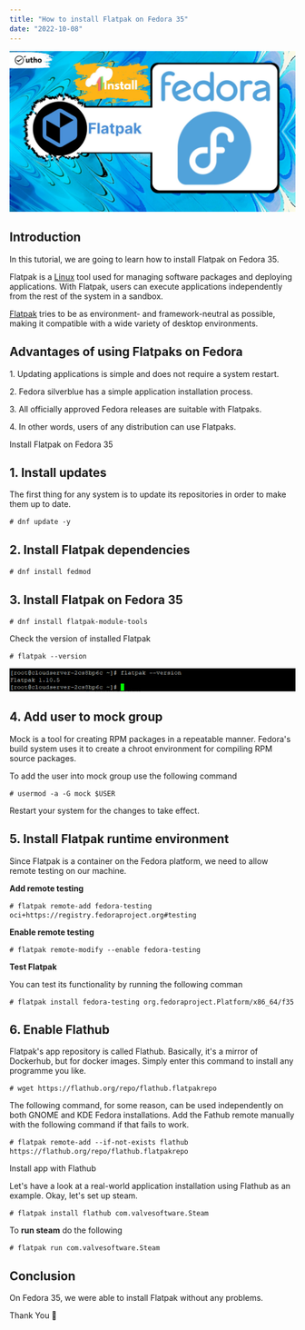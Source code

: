 ```yaml
---
title: "How to install Flatpak on Fedora 35"
date: "2022-10-08"
---
```


![](images/How-to-install-Flatpak-on-Fedora-35_utho.jpg)

## Introduction

In this tutorial, we are going to learn how to install Flatpak on Fedora 35.

Flatpak is a [Linux](https://utho.com/docs/tutorial/category/linux-tutorial/) tool used for managing software packages and deploying applications. With Flatpak, users can execute applications independently from the rest of the system in a sandbox.

[Flatpak](https://flatpak.org/) tries to be as environment- and framework-neutral as possible, making it compatible with a wide variety of desktop environments.

## **Advantages of using Flatpaks on Fedora**

1\. Updating applications is simple and does not require a system restart.

2\. Fedora silverblue has a simple application installation process.

3\. All officially approved Fedora releases are suitable with Flatpaks.

4\. In other words, users of any distribution can use Flatpaks.

Install Flatpak on Fedora 35

## 1\. Install updates

The first thing for any system is to update its repositories in order to make them up to date.

```
# dnf update -y
```

## 2\. Install Flatpak dependencies

```
# dnf install fedmod
```

## 3\. Install Flatpak on Fedora 35

```
# dnf install flatpak-module-tools
```

Check the version of installed Flatpak

```
# flatpak --version
```

![install Flatpak on Fedora](images/10-6.png)

## 4\. Add user to mock group

Mock is a tool for creating RPM packages in a repeatable manner. Fedora's build system uses it to create a chroot environment for compiling RPM source packages.

To add the user into mock group use the following command

```
# usermod -a -G mock $USER
```

Restart your system for the changes to take effect.

## 5\. Install Flatpak runtime environment

Since Flatpak is a container on the Fedora platform, we need to allow remote testing on our machine.

**Add remote testing**

```
# flatpak remote-add fedora-testing oci+https://registry.fedoraproject.org#testing
```

**Enable remote testing**

```
# flatpak remote-modify --enable fedora-testing
```

**Test Flatpak**

You can test its functionality by running the following comman

```
# flatpak install fedora-testing org.fedoraproject.Platform/x86_64/f35
```

## 6\. Enable Flathub

Flatpak's app repository is called Flathub. Basically, it's a mirror of Dockerhub, but for docker images. Simply enter this command to install any programme you like.

```
# wget https://flathub.org/repo/flathub.flatpakrepo
```

The following command, for some reason, can be used independently on both GNOME and KDE Fedora installations. Add the Fathub remote manually with the following command if that fails to work.

```
# flatpak remote-add --if-not-exists flathub https://flathub.org/repo/flathub.flatpakrepo
```

Install app with Flathub

Let's have a look at a real-world application installation using Flathub as an example. Okay, let's set up steam.

```
# flatpak install flathub com.valvesoftware.Steam
```

To **run steam** do the following

```
# flatpak run com.valvesoftware.Steam
```

## Conclusion

On Fedora 35, we were able to install Flatpak without any problems.

Thank You 🙂
